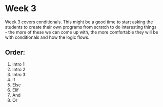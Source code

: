 # Week 3

Week 3 covers conditionals. This might be a good time to start asking the students to create their own programs from scratch to do interesting things - the more of these we can come up with, the more comfortable they will be with conditionals and how the logic flows.

## Order:

1. Intro 1
2. Intro 2
3. Intro 3
4. If
5. Else
6. Elif
7. And
8. Or
